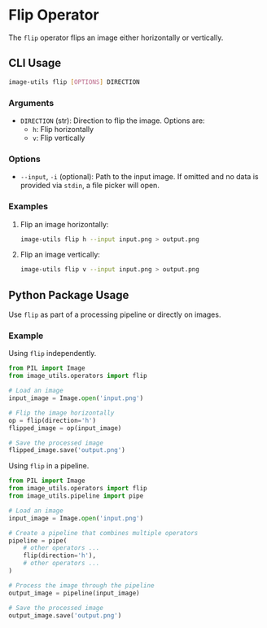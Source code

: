 # Flip Operator

The `flip` operator flips an image either horizontally or vertically.

## CLI Usage

```bash
image-utils flip [OPTIONS] DIRECTION
```

### Arguments

* `DIRECTION` (str): Direction to flip the image. Options are:
    * `h`: Flip horizontally
    * `v`: Flip vertically

### Options

* `--input`, `-i` (optional): Path to the input image. If omitted and no data is provided via `stdin`, a file picker will open.

### Examples
1. Flip an image horizontally:
    ```bash
    image-utils flip h --input input.png > output.png
    ```

2. Flip an image vertically:
    ```bash
    image-utils flip v --input input.png > output.png
    ```

## Python Package Usage

Use `flip` as part of a processing pipeline or directly on images.

### Example

Using `flip` independently.

```python
from PIL import Image
from image_utils.operators import flip

# Load an image
input_image = Image.open('input.png')

# Flip the image horizontally
op = flip(direction='h')
flipped_image = op(input_image)

# Save the processed image
flipped_image.save('output.png')
```

Using `flip` in a pipeline.

```python
from PIL import Image
from image_utils.operators import flip
from image_utils.pipeline import pipe

# Load an image
input_image = Image.open('input.png')

# Create a pipeline that combines multiple operators
pipeline = pipe(
    # other operators ...
    flip(direction='h'),
    # other operators ...
)

# Process the image through the pipeline
output_image = pipeline(input_image)

# Save the processed image
output_image.save('output.png')
```
